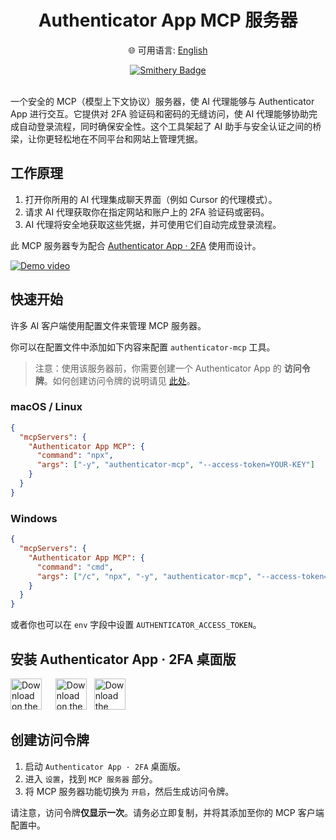 <div align="center">
  <h1>Authenticator App MCP 服务器</h1>
  <p>
    🌐 可用语言:
    <a href="README.md">English</a>
  </p>
  <a href="https://smithery.ai/server/@firstorderai/authenticator_mcp"><img alt="Smithery Badge" src="https://smithery.ai/badge/@firstorderai/authenticator_mcp"></a>
</div>

<br/>

一个安全的 MCP（模型上下文协议）服务器，使 AI 代理能够与 Authenticator App 进行交互。它提供对 2FA 验证码和密码的无缝访问，使 AI 代理能够协助完成自动登录流程，同时确保安全性。这个工具架起了 AI 助手与安全认证之间的桥梁，让你更轻松地在不同平台和网站上管理凭据。

## 工作原理

1. 打开你所用的 AI 代理集成聊天界面（例如 Cursor 的代理模式）。
2. 请求 AI 代理获取你在指定网站和账户上的 2FA 验证码或密码。
3. AI 代理将安全地获取这些凭据，并可使用它们自动完成登录流程。

此 MCP 服务器专为配合 [Authenticator App · 2FA](#安装-authenticator-app--2fa-桌面版) 使用而设计。

[![Demo video](https://markdown-videos-api.jorgenkh.no/url?url=https%3A%2F%2Fyoutu.be%2F4zZqrES6FBc)](https://youtu.be/4zZqrES6FBc)

## 快速开始

许多 AI 客户端使用配置文件来管理 MCP 服务器。

你可以在配置文件中添加如下内容来配置 `authenticator-mcp` 工具。

> 注意：使用该服务器前，你需要创建一个 Authenticator App 的 **访问令牌**。如何创建访问令牌的说明请见 [此处](#创建访问令牌)。

### macOS / Linux

```json
{
  "mcpServers": {
    "Authenticator App MCP": {
      "command": "npx",
      "args": ["-y", "authenticator-mcp", "--access-token=YOUR-KEY"]
    }
  }
}
```

### Windows

```json
{
  "mcpServers": {
    "Authenticator App MCP": {
      "command": "cmd",
      "args": ["/c", "npx", "-y", "authenticator-mcp", "--access-token=YOUR-KEY"]
    }
  }
}
```

或者你也可以在 `env` 字段中设置 `AUTHENTICATOR_ACCESS_TOKEN`。

## 安装 Authenticator App · 2FA 桌面版

[<img src="https://firstorder.ai/store/msstore.svg" alt="Download on the Microsoft Store" height="50" style="margin-right: 10px">](https://apps.microsoft.com/detail/9n6gl0bvkphn?utm_source=mcp)   [<img src="https://firstorder.ai/store/appstore_mac.svg" alt="Download on the Mac App Store" height="50">](https://apps.apple.com/app/apple-store/id6470149516?pt=126691301&mt=8&platform=mac&utm_source=mcp)   [<img src="https://firstorder.ai/store/download_deb.svg" alt="Download the Ubuntu/Debian .deb" height="50">](https://firstorder.ai/downloads/authenticator.deb)

## 创建访问令牌

1. 启动 `Authenticator App · 2FA` 桌面版。
2. 进入 `设置`，找到 `MCP 服务器` 部分。
3. 将 MCP 服务器功能切换为 `开启`，然后生成访问令牌。

请注意，访问令牌**仅显示一次**。请务必立即复制，并将其添加至你的 MCP 客户端配置中。
